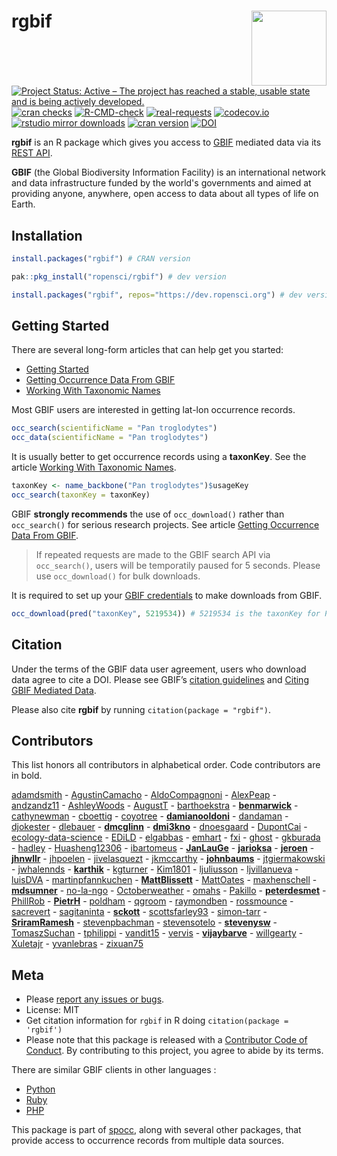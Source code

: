 # rgbif <img src="man/figures/logo.png" align="right" alt="" width="120">

[![Project Status: Active – The project has reached a stable, usable state and is being actively developed.](https://www.repostatus.org/badges/latest/active.svg)](https://www.repostatus.org/#active)
[![cran checks](https://badges.cranchecks.info/worst/rgbif.svg)](https://cran.r-project.org/web/checks/check_results_rgbif.html)
[![R-CMD-check](https://github.com/ropensci/rgbif/workflows/R-CMD-check/badge.svg)](https://github.com/ropensci/rgbif/actions?query=workflow%3AR-CMD-check)
[![real-requests](https://github.com/ropensci/rgbif/workflows/R-check-real-requests/badge.svg)](https://github.com/ropensci/rgbif/actions?query=workflow%3AR-check-real-requests)
[![codecov.io](https://codecov.io/github/ropensci/rgbif/coverage.svg?branch=master)](https://codecov.io/github/ropensci/rgbif?branch=master)
[![rstudio mirror downloads](https://cranlogs.r-pkg.org/badges/rgbif)](https://github.com/r-hub/cranlogs.app)
[![cran version](https://www.r-pkg.org/badges/version/rgbif)](https://cran.r-project.org/package=rgbif)
[![DOI](https://zenodo.org/badge/2273724.svg)](https://zenodo.org/badge/latestdoi/2273724)

**rgbif** is an R package which gives you access to [GBIF](https://www.gbif.org/) mediated data via its [REST API](https://www.gbif.org/developer/summary). 

**GBIF** (the Global Biodiversity Information Facility) is an international network and data infrastructure funded by the world's governments and aimed at providing anyone, anywhere, open access to data about all types of life on Earth.

## Installation

```r
install.packages("rgbif") # CRAN version
```

```r
pak::pkg_install("ropensci/rgbif") # dev version
```

```r 
install.packages("rgbif", repos="https://dev.ropensci.org") # dev version
```

## Getting Started 

There are several long-form articles that can help get you started:

* [Getting Started](https://docs.ropensci.org/rgbif/articles/rgbif.html)
* [Getting Occurrence Data From GBIF](https://docs.ropensci.org/rgbif/articles/getting_occurrence_data.html)
* [Working With Taxonomic Names](https://docs.ropensci.org/rgbif/articles/taxonomic_names.html)

Most GBIF users are interested in getting lat-lon occurrence records. 

```r 
occ_search(scientificName = "Pan troglodytes")
occ_data(scientificName = "Pan troglodytes")
```

It is usually better to get occurrence records using a **taxonKey**. See the article [Working With Taxonomic Names](https://docs.ropensci.org/rgbif/articles/taxonomic_names.html). 

```r 
taxonKey <- name_backbone("Pan troglodytes")$usageKey
occ_search(taxonKey = taxonKey)
```

GBIF **strongly recommends** the use of `occ_download()` rather than `occ_search()` for serious research projects. See article [Getting Occurrence Data From GBIF](https://docs.ropensci.org/rgbif/articles/getting_occurrence_data.html). 

> If repeated requests are made to the GBIF search API via `occ_search()`, users will be temporatily paused for 5 seconds. Please use `occ_download()` for bulk downloads.

It is required to set up your [GBIF credentials](https://docs.ropensci.org/rgbif/articles/gbif_credentials.html) to make downloads from GBIF. 

```r
occ_download(pred("taxonKey", 5219534)) # 5219534 is the taxonKey for Pan troglodytes
```

## Citation 

Under the terms of the GBIF data user agreement, users who download data agree to cite a DOI. Please see GBIF’s [citation guidelines](https://www.gbif.org/citation-guidelines) and [Citing GBIF Mediated Data](https://docs.ropensci.org/rgbif/articles/gbif_citations.html).

Please also cite **rgbif** by running `citation(package = "rgbif")`.

## Contributors

This list honors all contributors in alphabetical order. Code contributors are in bold.

[adamdsmith](https://github.com/adamdsmith) - [AgustinCamacho](https://github.com/AgustinCamacho) - [AldoCompagnoni](https://github.com/AldoCompagnoni) - [AlexPeap](https://github.com/AlexPeap) - [andzandz11](https://github.com/andzandz11) - [AshleyWoods](https://github.com/AshleyWoods) - [AugustT](https://github.com/AugustT) - [barthoekstra](https://github.com/barthoekstra) - **[benmarwick](https://github.com/benmarwick)** - [cathynewman](https://github.com/cathynewman) - [cboettig](https://github.com/cboettig) - [coyotree](https://github.com/coyotree) - **[damianooldoni](https://github.com/damianooldoni)** - [dandaman](https://github.com/dandaman) - [djokester](https://github.com/djokester) - [dlebauer](https://github.com/dlebauer) - **[dmcglinn](https://github.com/dmcglinn)** - **[dmi3kno](https://github.com/dmi3kno)** -  [dnoesgaard](https://github.com/dnoesgaard) - [DupontCai](https://github.com/DupontCai) - [ecology-data-science](https://github.com/ecology-data-science) - [EDiLD](https://github.com/EDiLD) - [elgabbas](https://github.com/elgabbas) - [emhart](https://github.com/emhart) - [fxi](https://github.com/fxi) - [ghost](https://github.com/ghost) - [gkburada](https://github.com/gkburada) - [hadley](https://github.com/hadley) - [Huasheng12306](https://github.com/Huasheng12306) - [ibartomeus](https://github.com/ibartomeus) - **[JanLauGe](https://github.com/JanLauGe)** - **[jarioksa](https://github.com/jarioksa)** - **[jeroen](https://github.com/jeroen)** - **[jhnwllr](https://github.com/jhnwllr)** - [jhpoelen](https://github.com/jhpoelen) - [jivelasquezt](https://github.com/jivelasquezt) - [jkmccarthy](https://github.com/jkmccarthy) - **[johnbaums](https://github.com/johnbaums)** - [jtgiermakowski](https://github.com/jtgiermakowski) - [jwhalennds](https://github.com/jwhalennds) - **[karthik](https://github.com/karthik)** - [kgturner](https://github.com/kgturner) - [Kim1801](https://github.com/Kim1801) - [ljuliusson](https://github.com/ljuliusson) - [ljvillanueva](https://github.com/ljvillanueva) - [luisDVA](https://github.com/luisDVA) - [martinpfannkuchen](https://github.com/martinpfannkuchen) - **[MattBlissett](https://github.com/MattBlissett)** - [MattOates](https://github.com/MattOates) - [maxhenschell](https://github.com/maxhenschell) - **[mdsumner](https://github.com/mdsumner)** - [no-la-ngo](https://github.com/no-la-ngo) - [Octoberweather](https://github.com/Octoberweather) - [omahs](https://github.com/omahs) - [Pakillo](https://github.com/Pakillo) - **[peterdesmet](https://github.com/peterdesmet)** - [PhillRob](https://github.com/PhillRob) - **[PietrH](https://github.com/PietrH)** - [poldham](https://github.com/poldham) - [qgroom](https://github.com/qgroom) - [raymondben](https://github.com/raymondben) - [rossmounce](https://github.com/rossmounce) - [sacrevert](https://github.com/sacrevert) - [sagitaninta](https://github.com/sagitaninta) - **[sckott](https://github.com/sckott)** - [scottsfarley93](https://github.com/scottsfarley93) - [simon-tarr](https://github.com/simon-tarr) - **[SriramRamesh](https://github.com/SriramRamesh)** - [stevenpbachman](https://github.com/stevenpbachman) - [stevensotelo](https://github.com/stevensotelo) - **[stevenysw](https://github.com/stevenysw)** - [TomaszSuchan](https://github.com/TomaszSuchan) - [tphilippi](https://github.com/tphilippi) - [vandit15](https://github.com/vandit15) - [vervis](https://github.com/vervis) - **[vijaybarve](https://github.com/vijaybarve)** - [willgearty](https://github.com/willgearty) - [Xuletajr](https://github.com/Xuletajr) - [yvanlebras](https://github.com/yvanlebras) - [zixuan75](https://github.com/zixuan75)

## Meta

* Please [report any issues or bugs](https://github.com/ropensci/rgbif/issues).
* License: MIT
* Get citation information for `rgbif` in R doing `citation(package = 'rgbif')`
* Please note that this package is released with a [Contributor Code of Conduct](https://ropensci.org/code-of-conduct/). By contributing to this project, you agree to abide by its terms.

There are similar GBIF clients in other languages :

* [Python](https://github.com/sckott/pygbif)
* [Ruby](https://github.com/sckott/gbifrb)
* [PHP](https://gitlab.res-telae.cat/restelae/php-gbif)

This package is part of [spocc](https://github.com/ropensci/spocc), along with several other packages, that provide access to occurrence records from multiple data sources.

